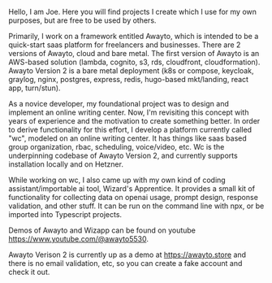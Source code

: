 Hello, I am Joe. Here you will find projects I create which I use for my own purposes, but are free to be used by others. 

Primarily, I work on a framework entitled Awayto, which is intended to be a quick-start saas platform for freelancers and businesses. There are 2 versions of Awayto, cloud and bare metal. The first version of Awayto is an AWS-based solution (lambda, cognito, s3, rds, cloudfront, cloudformation). Awayto Version 2 is a bare metal deployment (k8s or compose, keycloak, graylog, nginx, postgres, express, redis, hugo-based mkt/landing, react app, turn/stun).

As a novice developer, my foundational project was to design and implement an online writing center. Now, I'm revisiting this concept with years of experience and the motivation to create something better. In order to derive functionality for this effort, I develop a platform currently called "wc", modeled on an online writing center. It has things like saas based group organization, rbac, scheduling, voice/video, etc. Wc is the underpinning codebase of Awayto Version 2, and currently supports installation locally and on Hetzner. 

While working on wc, I also came up with my own kind of coding assistant/importable ai tool, Wizard's Apprentice. It provides a small kit of functionality for collecting data on openai usage, prompt design, response validation, and other stuff. It can be run on the command line with npx, or be imported into Typescript projects.

Demos of Awayto and Wizapp can be found on youtube https://www.youtube.com/@awayto5530.

Awayto Verison 2 is currently up as a demo at https://awayto.store and there is no email validation, etc, so you can create a fake account and check it out.
